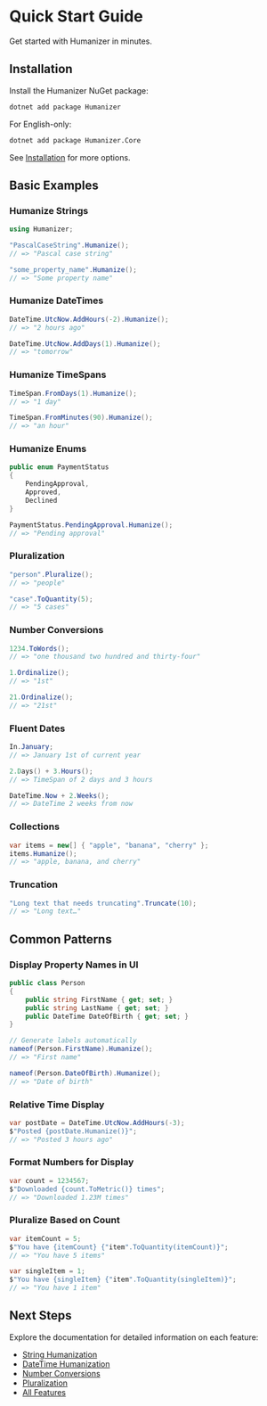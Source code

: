 # Quick Start Guide

Get started with Humanizer in minutes.

## Installation

Install the Humanizer NuGet package:

```bash
dotnet add package Humanizer
```

For English-only:

```bash
dotnet add package Humanizer.Core
```

See [Installation](installation.md) for more options.

## Basic Examples

### Humanize Strings

```csharp
using Humanizer;

"PascalCaseString".Humanize(); 
// => "Pascal case string"

"some_property_name".Humanize(); 
// => "Some property name"
```

### Humanize DateTimes

```csharp
DateTime.UtcNow.AddHours(-2).Humanize(); 
// => "2 hours ago"

DateTime.UtcNow.AddDays(1).Humanize(); 
// => "tomorrow"
```

### Humanize TimeSpans

```csharp
TimeSpan.FromDays(1).Humanize(); 
// => "1 day"

TimeSpan.FromMinutes(90).Humanize(); 
// => "an hour"
```

### Humanize Enums

```csharp
public enum PaymentStatus
{
    PendingApproval,
    Approved,
    Declined
}

PaymentStatus.PendingApproval.Humanize(); 
// => "Pending approval"
```

### Pluralization

```csharp
"person".Pluralize(); 
// => "people"

"case".ToQuantity(5); 
// => "5 cases"
```

### Number Conversions

```csharp
1234.ToWords(); 
// => "one thousand two hundred and thirty-four"

1.Ordinalize(); 
// => "1st"

21.Ordinalize(); 
// => "21st"
```

### Fluent Dates

```csharp
In.January; 
// => January 1st of current year

2.Days() + 3.Hours(); 
// => TimeSpan of 2 days and 3 hours

DateTime.Now + 2.Weeks(); 
// => DateTime 2 weeks from now
```

### Collections

```csharp
var items = new[] { "apple", "banana", "cherry" };
items.Humanize(); 
// => "apple, banana, and cherry"
```

### Truncation

```csharp
"Long text that needs truncating".Truncate(10); 
// => "Long text…"
```

## Common Patterns

### Display Property Names in UI

```csharp
public class Person
{
    public string FirstName { get; set; }
    public string LastName { get; set; }
    public DateTime DateOfBirth { get; set; }
}

// Generate labels automatically
nameof(Person.FirstName).Humanize(); 
// => "First name"

nameof(Person.DateOfBirth).Humanize(); 
// => "Date of birth"
```

### Relative Time Display

```csharp
var postDate = DateTime.UtcNow.AddHours(-3);
$"Posted {postDate.Humanize()}"; 
// => "Posted 3 hours ago"
```

### Format Numbers for Display

```csharp
var count = 1234567;
$"Downloaded {count.ToMetric()} times"; 
// => "Downloaded 1.23M times"
```

### Pluralize Based on Count

```csharp
var itemCount = 5;
$"You have {itemCount} {"item".ToQuantity(itemCount)}"; 
// => "You have 5 items"

var singleItem = 1;
$"You have {singleItem} {"item".ToQuantity(singleItem)}"; 
// => "You have 1 item"
```

## Next Steps

Explore the documentation for detailed information on each feature:

- [String Humanization](string-humanization.md)
- [DateTime Humanization](datetime-humanization.md)
- [Number Conversions](number-to-words.md)
- [Pluralization](pluralization.md)
- [All Features](index.md)
